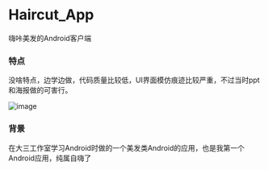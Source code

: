 # Haircut_App
嗨咔美发的Android客户端

### 特点
没啥特点，边学边做，代码质量比较低，UI界面模仿痕迹比较严重，不过当时ppt和海报做的可害行。

![image](https://s1.ax1x.com/2018/12/28/FW6Abj.png)


### 背景
在大三工作室学习Android时做的一个美发类Android的应用，也是我第一个Android应用，纯属自嗨了
